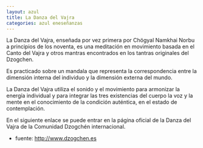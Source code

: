 ```yaml
---
layout: azul
title: La Danza del Vajra
categories: azul eneseñanzas
---
```

La Danza del Vajra, enseñada por vez primera por Chögyal Namkhai Norbu a principios de los noventa, es una meditación en movimiento basada en el Canto del Vajra y otros mantras encontrados en los tantras originales del Dzogchen. 

Es practicado sobre un mandala que representa la correspondencia entre la dimensión interna del individuo y la dimensión externa del mundo.

La Danza del Vajra utiliza el sonido y el movimiento para armonizar la energía individual y para integrar las tres existencias del cuerpo la voz y la mente en el conocimiento de la condición auténtica, en el estado de contemplación.

En el siguiente enlace se puede entrar en la página oficial de la Danza del Vajra de la Comunidad Dzogchén internacional.

* fuente: <http://www.dzogchen.es>
